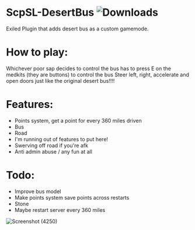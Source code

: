 # ScpSL-DesertBus ![Downloads](https://img.shields.io/github/downloads/morgana-x/ScpSL-DesertBus/total)
Exiled Plugin that adds desert bus as a custom gamemode.

# How to play:
Whichever poor sap decides to control the bus has to press E on the medkits (they are buttons) to control the bus
Steer left, right, accelerate and open doors just like the original desert bus!!!!

# Features:
+ Points system, get a point for every 360 miles driven
+ Bus
+ Road
+ I'm running out of features to put here!
+ Swerving off road if you're afk
+ Anti admin abuse / any fun at all

# Todo:
+ Improve bus model
+ Make points system save points across restarts
+ Stone
+ Maybe restart server every 360 miles

![Screenshot (4250)](https://github.com/morgana-x/ScpSL-DesertBus/assets/89588301/5b42390f-c464-469d-925c-1c7b5bcfc766)
